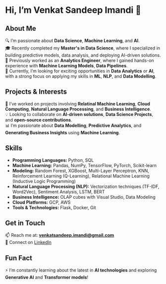 # Hi, I’m Venkat Sandeep Imandi 👋

## About Me

🔍 I’m passionate about **Data Science**, **Machine Learning**, and **AI**.  
🎓 Recently completed my **Master's in Data Science**, where I specialized in building predictive models, data analysis, and deploying AI-driven solutions.  
💼 Previously worked as an **Analytics Engineer**, where I gained hands-on experience with **Machine Learning Models**, **Data Pipelines**.  
🌱 Currently, I’m looking for exciting opportunities in **Data Analytics** or **AI**, with a strong focus on applying my skills in **ML**, **NLP**, and **Data Modelling**.

## Projects & Interests

🚀 I’ve worked on projects involving **Relatinal Machine Learning**, **Cloud Computing**, **Natural Language Processing**, and **Business Intelligence**.  
💡 Looking to collaborate on **AI-driven solutions**, **Data Science Projects**, and **open-source contributions**.  
📊 I’m passionate about **Data Modelling**, **Predictive Analytics**, and **Generating Business Insights** using **Machine Learning**.

## Skills

- **Programming Languages:** Python, SQL  
- **Machine Learning:** Pandas, NumPy, TensorFlow, PyTorch, Scikit-learn  
- **Modeling:** Random Forest, XGBoost, Multi-Layer Perceptron, KNN, Reinforcement Learning (Q-Learning), Relational Machine Learning (Inductive Logic Programming)  
- **Natural Language Processing (NLP):** Vectorization techniques (TF-IDF, Word2Vec), Sentiment Analysis, LSTM, BERT  
- **Business Intelligence:** OLAP cubes with Visual Studio, Data Modeling  
- **Cloud Platforms:** GCP, AWS  
- **Tools & Technologies:** Flask, Docker, Git  

## Get in Touch

📫 Reach me at: **venkatsandeep.imandi@gmail.com**  
💼 Connect on [LinkedIn](https://www.linkedin.com/in/venkat-sandeep-imandi-059378320)

## Fun Fact

⚡ I’m constantly learning about the latest in **AI technologies** and exploring **Generative AI** and **Transformer models**!
